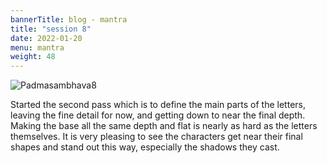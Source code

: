 ```yaml
---
bannerTitle: blog - mantra
title: "session 8"
date: 2022-01-20
menu: mantra
weight: 48
---
```


![Padmasambhava8](/images/mani/padmasambhava/ps08.jpg)  

Started the second pass which is to define the main parts of the letters,
leaving the fine detail for now, and getting down to near the final depth.
Making the base all the same depth and flat is nearly as hard as the letters
themselves. It is very pleasing to see the characters get near their final
shapes and stand out this way, especially the shadows they cast.
